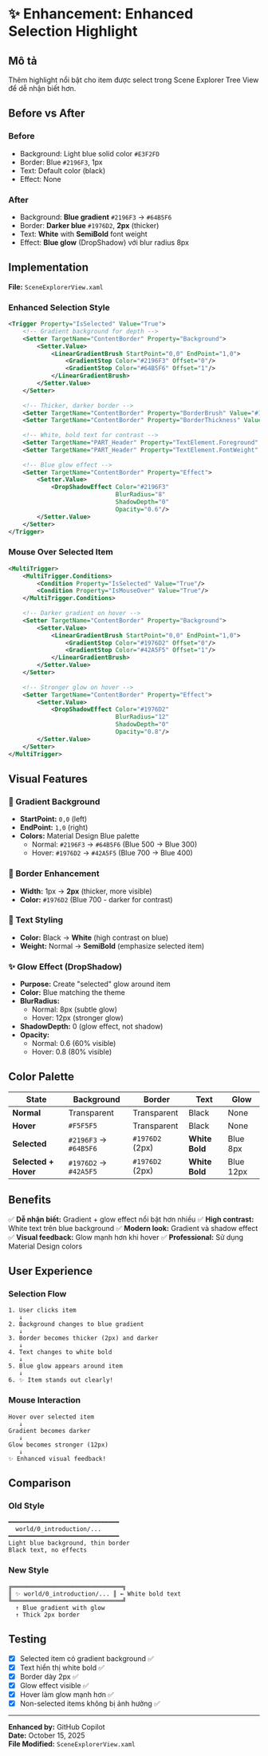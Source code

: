 # ✨ Enhancement: Enhanced Selection Highlight

## Mô tả

Thêm highlight nổi bật cho item được select trong Scene Explorer Tree View để dễ nhận biết hơn.

## Before vs After

### Before
- Background: Light blue solid color `#E3F2FD`
- Border: Blue `#2196F3`, 1px
- Text: Default color (black)
- Effect: None

### After
- Background: **Blue gradient** `#2196F3` → `#64B5F6`
- Border: **Darker blue** `#1976D2`, **2px** (thicker)
- Text: **White** with **SemiBold** font weight
- Effect: **Blue glow** (DropShadow) với blur radius 8px

## Implementation

**File:** `SceneExplorerView.xaml`

### Enhanced Selection Style

```xml
<Trigger Property="IsSelected" Value="True">
    <!-- Gradient background for depth -->
    <Setter TargetName="ContentBorder" Property="Background">
        <Setter.Value>
            <LinearGradientBrush StartPoint="0,0" EndPoint="1,0">
                <GradientStop Color="#2196F3" Offset="0"/>
                <GradientStop Color="#64B5F6" Offset="1"/>
            </LinearGradientBrush>
        </Setter.Value>
    </Setter>
    
    <!-- Thicker, darker border -->
    <Setter TargetName="ContentBorder" Property="BorderBrush" Value="#1976D2"/>
    <Setter TargetName="ContentBorder" Property="BorderThickness" Value="2"/>
    
    <!-- White, bold text for contrast -->
    <Setter TargetName="PART_Header" Property="TextElement.Foreground" Value="White"/>
    <Setter TargetName="PART_Header" Property="TextElement.FontWeight" Value="SemiBold"/>
    
    <!-- Blue glow effect -->
    <Setter TargetName="ContentBorder" Property="Effect">
        <Setter.Value>
            <DropShadowEffect Color="#2196F3" 
                              BlurRadius="8" 
                              ShadowDepth="0" 
                              Opacity="0.6"/>
        </Setter.Value>
    </Setter>
</Trigger>
```

### Mouse Over Selected Item

```xml
<MultiTrigger>
    <MultiTrigger.Conditions>
        <Condition Property="IsSelected" Value="True"/>
        <Condition Property="IsMouseOver" Value="True"/>
    </MultiTrigger.Conditions>
    
    <!-- Darker gradient on hover -->
    <Setter TargetName="ContentBorder" Property="Background">
        <Setter.Value>
            <LinearGradientBrush StartPoint="0,0" EndPoint="1,0">
                <GradientStop Color="#1976D2" Offset="0"/>
                <GradientStop Color="#42A5F5" Offset="1"/>
            </LinearGradientBrush>
        </Setter.Value>
    </Setter>
    
    <!-- Stronger glow on hover -->
    <Setter TargetName="ContentBorder" Property="Effect">
        <Setter.Value>
            <DropShadowEffect Color="#1976D2" 
                              BlurRadius="12" 
                              ShadowDepth="0" 
                              Opacity="0.8"/>
        </Setter.Value>
    </Setter>
</MultiTrigger>
```

## Visual Features

### 🎨 Gradient Background
- **StartPoint:** `0,0` (left)
- **EndPoint:** `1,0` (right)
- **Colors:** Material Design Blue palette
  - Normal: `#2196F3` → `#64B5F6` (Blue 500 → Blue 300)
  - Hover: `#1976D2` → `#42A5F5` (Blue 700 → Blue 400)

### 🔲 Border Enhancement
- **Width:** 1px → **2px** (thicker, more visible)
- **Color:** `#1976D2` (Blue 700 - darker for contrast)

### 📝 Text Styling
- **Color:** Black → **White** (high contrast on blue)
- **Weight:** Normal → **SemiBold** (emphasize selected item)

### ✨ Glow Effect (DropShadow)
- **Purpose:** Create "selected" glow around item
- **Color:** Blue matching the theme
- **BlurRadius:** 
  - Normal: 8px (subtle glow)
  - Hover: 12px (stronger glow)
- **ShadowDepth:** 0 (glow effect, not shadow)
- **Opacity:**
  - Normal: 0.6 (60% visible)
  - Hover: 0.8 (80% visible)

## Color Palette

| State | Background | Border | Text | Glow |
|-------|-----------|--------|------|------|
| **Normal** | Transparent | Transparent | Black | None |
| **Hover** | `#F5F5F5` | Transparent | Black | None |
| **Selected** | `#2196F3` → `#64B5F6` | `#1976D2` (2px) | **White Bold** | Blue 8px |
| **Selected + Hover** | `#1976D2` → `#42A5F5` | `#1976D2` (2px) | **White Bold** | Blue 12px |

## Benefits

✅ **Dễ nhận biết:** Gradient + glow effect nổi bật hơn nhiều
✅ **High contrast:** White text trên blue background
✅ **Modern look:** Gradient và shadow effect
✅ **Visual feedback:** Glow mạnh hơn khi hover
✅ **Professional:** Sử dụng Material Design colors

## User Experience

### Selection Flow

```
1. User clicks item
   ↓
2. Background changes to blue gradient
   ↓
3. Border becomes thicker (2px) and darker
   ↓
4. Text changes to white bold
   ↓
5. Blue glow appears around item
   ↓
6. ✨ Item stands out clearly!
```

### Mouse Interaction

```
Hover over selected item
   ↓
Gradient becomes darker
   ↓
Glow becomes stronger (12px)
   ↓
✨ Enhanced visual feedback!
```

## Comparison

### Old Style
```
━━━━━━━━━━━━━━━━━━━━━━━━━━━━━━━
  world/0_introduction/...  
━━━━━━━━━━━━━━━━━━━━━━━━━━━━━━━
Light blue background, thin border
Black text, no effects
```

### New Style
```
╔═══════════════════════════════╗
║ ✨ world/0_introduction/... ║ ← White bold text
╚═══════════════════════════════╝
  ↑ Blue gradient with glow
  ↑ Thick 2px border
```

## Testing

- [x] Selected item có gradient background ✅
- [x] Text hiển thị white bold ✅
- [x] Border dày 2px ✅
- [x] Glow effect visible ✅
- [x] Hover làm glow mạnh hơn ✅
- [x] Non-selected items không bị ảnh hưởng ✅

---

**Enhanced by:** GitHub Copilot  
**Date:** October 15, 2025  
**File Modified:** `SceneExplorerView.xaml`
